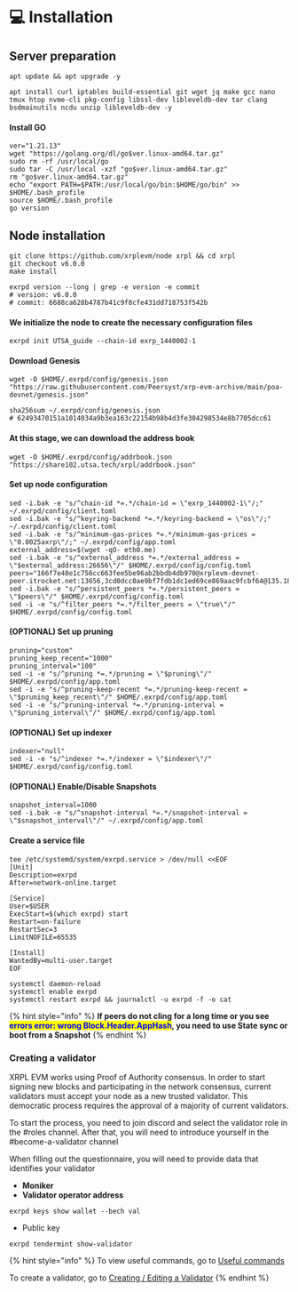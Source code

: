 # 💻 Installation

## Server preparation

```shell
apt update && apt upgrade -y
```

```shell
apt install curl iptables build-essential git wget jq make gcc nano tmux htop nvme-cli pkg-config libssl-dev libleveldb-dev tar clang bsdmainutils ncdu unzip libleveldb-dev -y
```

#### Install GO

```shell
ver="1.21.13"
wget "https://golang.org/dl/go$ver.linux-amd64.tar.gz"
sudo rm -rf /usr/local/go
sudo tar -C /usr/local -xzf "go$ver.linux-amd64.tar.gz"
rm "go$ver.linux-amd64.tar.gz"
echo "export PATH=$PATH:/usr/local/go/bin:$HOME/go/bin" >> $HOME/.bash_profile
source $HOME/.bash_profile
go version
```

## Node installation

```shell
git clone https://github.com/xrplevm/node xrpl && cd xrpl
git checkout v6.0.0
make install

exrpd version --long | grep -e version -e commit
# version: v6.0.0
# commit: 6688ca628b4787b41c9f8cfe431dd718753f542b
```

#### We initialize the node to create the necessary configuration files

```shell
exrpd init UTSA_guide --chain-id exrp_1440002-1
```

#### Download Genesis

```shell
wget -O $HOME/.exrpd/config/genesis.json "https://raw.githubusercontent.com/Peersyst/xrp-evm-archive/main/poa-devnet/genesis.json"

sha256sum ~/.exrpd/config/genesis.json
# 62493470151a1014034a9b3ea163c22154b98b4d3fe304298534e8b7705dcc61
```

#### At this stage, we can download the address book

```shell
wget -O $HOME/.exrpd/config/addrbook.json "https://share102.utsa.tech/xrpl/addrbook.json"
```

#### Set up node configuration

```shell
sed -i.bak -e "s/^chain-id *=.*/chain-id = \"exrp_1440002-1\"/;" ~/.exrpd/config/client.toml
sed -i.bak -e "s/^keyring-backend *=.*/keyring-backend = \"os\"/;" ~/.exrpd/config/client.toml
sed -i.bak -e "s/^minimum-gas-prices *=.*/minimum-gas-prices = \"0.0025axrp\"/;" ~/.exrpd/config/app.toml
external_address=$(wget -qO- eth0.me)
sed -i.bak -e "s/^external_address *=.*/external_address = \"$external_address:26656\"/" $HOME/.exrpd/config/config.toml
peers="166f7e48e1c756cc663fee5be96ab2bbdb4db970@xrplevm-devnet-peer.itrocket.net:13656,3cd0dcc0ae9bf7fdb1dc1ed69ce869aac9fcbf64@135.181.132.239:26656,da71733c1bb240cfdc79e59217e86d51aa2a5544@65.108.250.207:26656,d11e135f63913934724112ab75b9e5ed52d2b4ac@95.216.13.161:13656,35b1cfb4b9339ce0954225f647d14ea0e67be723@95.216.229.29:26656,191f3bc3a10ed33de950597c2735bfd4a0e1000d@23.129.20.122:30056"
sed -i.bak -e "s/^persistent_peers *=.*/persistent_peers = \"$peers\"/" $HOME/.exrpd/config/config.toml
sed -i -e "s/^filter_peers *=.*/filter_peers = \"true\"/" $HOME/.exrpd/config/config.toml
```

#### (OPTIONAL) Set up pruning

```shell
pruning="custom"
pruning_keep_recent="1000"
pruning_interval="100"
sed -i -e "s/^pruning *=.*/pruning = \"$pruning\"/" $HOME/.exrpd/config/app.toml
sed -i -e "s/^pruning-keep-recent *=.*/pruning-keep-recent = \"$pruning_keep_recent\"/" $HOME/.exrpd/config/app.toml
sed -i -e "s/^pruning-interval *=.*/pruning-interval = \"$pruning_interval\"/" $HOME/.exrpd/config/app.toml
```

#### (OPTIONAL) Set up indexer

```shell
indexer="null"
sed -i -e "s/^indexer *=.*/indexer = \"$indexer\"/" $HOME/.exrpd/config/config.toml
```

#### (OPTIONAL) Enable/Disable Snapshots

```shell
snapshot_interval=1000
sed -i.bak -e "s/^snapshot-interval *=.*/snapshot-interval = \"$snapshot_interval\"/" ~/.exrpd/config/app.toml
```

#### Create a service file

```shell
tee /etc/systemd/system/exrpd.service > /dev/null <<EOF
[Unit]
Description=exrpd
After=network-online.target

[Service]
User=$USER
ExecStart=$(which exrpd) start
Restart=on-failure
RestartSec=3
LimitNOFILE=65535

[Install]
WantedBy=multi-user.target
EOF
```

```shell
systemctl daemon-reload
systemctl enable exrpd
systemctl restart exrpd && journalctl -u exrpd -f -o cat
```

{% hint style="info" %}
**If peers do not cling for a long time or you see&#x20;**<mark style="color:blue;">**errors error: wrong Block.Header.AppHash**</mark>**, you need to use State sync or boot from a Snapshot**
{% endhint %}

### **Creating a validator**

XRPL EVM works using Proof of Authority consensus. In order to start signing new blocks and participating in the network consensus, current validators must accept your node as a new trusted validator. This democratic process requires the approval of a majority of current validators.

To start the process, you need to join discord and select the validator role in the #roles channel. After that, you will need to introduce yourself in the #become-a-validator channel

When filling out the questionnaire, you will need to provide data that identifies your validator

* **Moniker**
* **Validator operator address**

```
exrpd keys show wallet --bech val
```

* Public key

```
exrpd tendermint show-validator
```



{% hint style="info" %}
To view useful commands, go to [Useful commands](https://utsa.gitbook.io/services/cosmos-wiki/useful-commands)

To create a validator, go to [Creating / Editing a Validator](https://utsa.gitbook.io/services/cosmos-wiki/creating-editing-a-validator)
{% endhint %}
